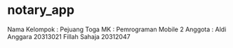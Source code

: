 # notary_app

Nama Kelompok : Pejuang Toga
MK : Pemrograman Mobile 2
Anggota : Aldi Anggara 20313021
          Fillah Sahaja 20312047
